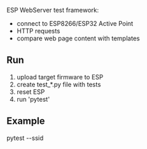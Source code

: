 

ESP WebServer test framework: 

- connect to ESP8266/ESP32 Active Point
- HTTP requests
- compare web page content with templates


## Run
1. upload target firmware to ESP
2. create test_*.py file with tests
3. reset ESP
4. run 'pytest'


## Example
pytest --ssid <ESP ssid>